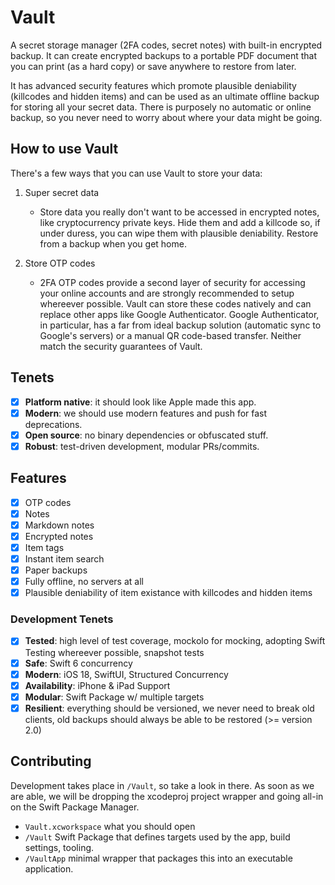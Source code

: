 # Vault

A secret storage manager (2FA codes, secret notes) with built-in encrypted backup.
It can create encrypted backups to a portable PDF document that you can print (as a hard copy) or save anywhere to restore from later.

It has advanced security features which promote plausible deniability (killcodes and hidden items) and can be used as an ultimate offline backup for storing all your secret data.
There is purposely no automatic or online backup, so you never need to worry about where your data might be going.

## How to use Vault

There's a few ways that you can use Vault to store your data:

1. Super secret data
   - Store data you really don't want to be accessed in encrypted notes, like cryptocurrency private keys. Hide them and add a killcode so, if under duress, you can wipe them with plausible deniability. Restore from a backup when you get home.

2. Store OTP codes
   - 2FA OTP codes provide a second layer of security for accessing your online accounts and are strongly recommended to setup whereever possible. Vault can store these codes natively and can replace other apps like Google Authenticator. Google Authenticator, in particular, has a far from ideal backup solution (automatic sync to Google's servers) or a manual QR code-based transfer. Neither match the security guarantees of Vault.

## Tenets

- [x] **Platform native**: it should look like Apple made this app.
- [x] **Modern**: we should use modern features and push for fast deprecations.
- [x] **Open source**: no binary dependencies or obfuscated stuff.
- [x] **Robust**: test-driven development, modular PRs/commits.

## Features

- [x] OTP codes
- [x] Notes
- [x] Markdown notes
- [x] Encrypted notes
- [x] Item tags
- [x] Instant item search
- [x] Paper backups
- [x] Fully offline, no servers at all
- [x] Plausible deniability of item existance with killcodes and hidden items

### Development Tenets

- [x] **Tested**: high level of test coverage, mockolo for mocking, adopting Swift Testing whereever possible, snapshot tests
- [x] **Safe**: Swift 6 concurrency
- [x] **Modern**: iOS 18, SwiftUI, Structured Concurrency
- [x] **Availability**: iPhone & iPad Support
- [x] **Modular**: Swift Package w/ multiple targets
- [x] **Resilient**: everything should be versioned, we never need to break old clients, old backups should always be able to be restored (>= version 2.0)

## Contributing

Development takes place in `/Vault`, so take a look in there.
As soon as we are able, we will be dropping the xcodeproj project wrapper and going all-in on the Swift Package Manager.

- `Vault.xcworkspace` what you should open
- `/Vault` Swift Package that defines targets used by the app, build settings, tooling.
- `/VaultApp` minimal wrapper that packages this into an executable application.

